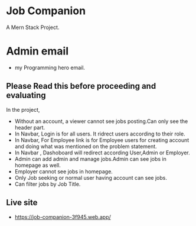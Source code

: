 # Job Companion

A Mern Stack Project.

# Admin email
- my Programming hero email.

## Please Read this before proceeding and evaluating

In the project, 
- Without an account, a viewer cannot see jobs posting.Can only see the header part.
- In Navbar, Login is for all users. It ridrect users according to their role.
- In Navbar, For Employee link is for Employee users for creating account and doing what was mentioned on the problem statement.
- In Navbar , Dashoboard will redirect according User,Admin or Employer.
- Admin can add admin and manage jobs.Admin can see jobs in homepage as well.
- Employer cannot see jobs in homepage.
- Only Job seeking or normal user having account can see jobs.
- Can filter jobs by Job Title.
## Live site

- https://job-companion-3f945.web.app/


